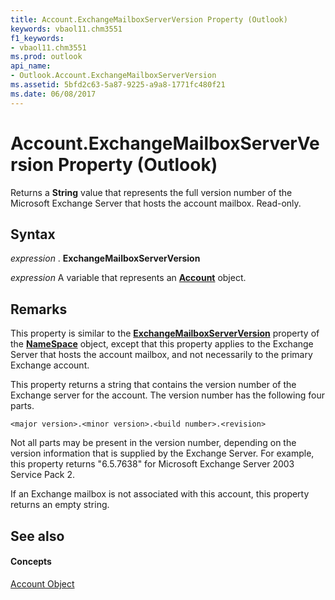 ```yaml
---
title: Account.ExchangeMailboxServerVersion Property (Outlook)
keywords: vbaol11.chm3551
f1_keywords:
- vbaol11.chm3551
ms.prod: outlook
api_name:
- Outlook.Account.ExchangeMailboxServerVersion
ms.assetid: 5bfd2c63-5a87-9225-a9a8-1771fc480f21
ms.date: 06/08/2017
---
```



# Account.ExchangeMailboxServerVersion Property (Outlook)

Returns a  **String** value that represents the full version number of the Microsoft Exchange Server that hosts the account mailbox. Read-only.


## Syntax

 _expression_ . **ExchangeMailboxServerVersion**

 _expression_ A variable that represents an **[Account](Outlook.Account.md)** object.


## Remarks

This property is similar to the  **[ExchangeMailboxServerVersion](Outlook.NameSpace.ExchangeMailboxServerVersion.md)** property of the **[NameSpace](Outlook.NameSpace.md)** object, except that this property applies to the Exchange Server that hosts the account mailbox, and not necessarily to the primary Exchange account.

This property returns a string that contains the version number of the Exchange server for the account. The version number has the following four parts. 




```
<major version>.<minor version>.<build number>.<revision>
```

Not all parts may be present in the version number, depending on the version information that is supplied by the Exchange Server. For example, this property returns "6.5.7638" for Microsoft Exchange Server 2003 Service Pack 2.

If an Exchange mailbox is not associated with this account, this property returns an empty string.


## See also


#### Concepts


[Account Object](Outlook.Account.md)

